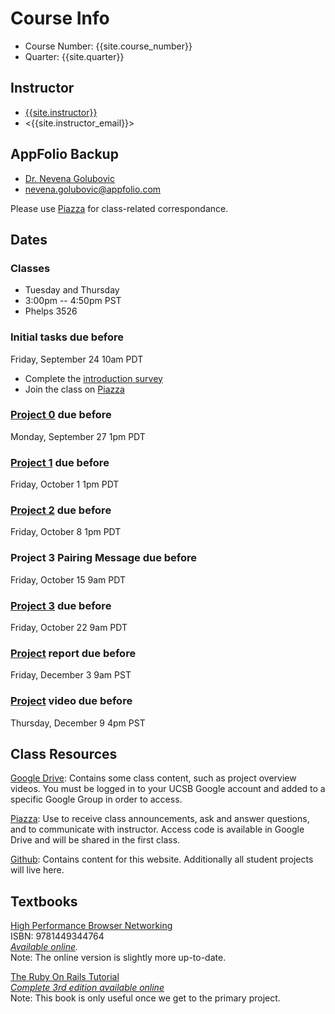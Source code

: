# Course Info

- Course Number: {{site.course_number}}
- Quarter: {{site.quarter}}

## Instructor

- [{{site.instructor}}]({{site.instructor_url}})
- <{{site.instructor_email}}>

## AppFolio Backup

- [Dr. Nevena Golubovic](https://www.linkedin.com/in/nevenagolubovic/)
- <nevena.golubovic@appfolio.com>

Please use [Piazza]({{site.piazza_url}}) for class-related correspondance.

## Dates

### Classes

- Tuesday and Thursday
- 3:00pm -- 4:50pm PST
- Phelps 3526


### Initial tasks due before

Friday, September 24 10am PDT

- Complete the [introduction survey]({{site.intro_survey}})
- Join the class on [Piazza]({{site.piazza_url}})
<!-- - Enroll in [AWS Educate](https://www.awseducate.com/Registration?apptype=student&courseview=true) -->

### [Project 0](/project0/) due before

Monday, September 27 1pm PDT

### [Project 1](/project1/) due before

Friday, October 1 1pm PDT

### [Project 2](/project2/) due before

Friday, October 8 1pm PDT

### Project 3 Pairing Message due before

Friday, October 15 9am PDT

### [Project 3](/project3/) due before

Friday, October 22 9am PDT

### [Project](/project/#report) report due before

Friday, December 3 9am PST

### [Project](/project/#video) video due before

Thursday, December 9 4pm PST

## Class Resources

[Google Drive]({{site.drive_url}}): Contains some class content, such as
project overview videos. You must be logged in to your UCSB Google account and
added to a specific Google Group in order to access.

[Piazza]({{site.piazza_url}}): Use to receive class announcements, ask and
answer questions, and to communicate with instructor. Access code is available
in Google Drive and will be shared in the first class.

[Github](https://github.com/{{site.github_username}}): Contains content for
this website. Additionally all student projects will live here.

## Textbooks

[High Performance Browser Networking](https://www.amazon.com/High-Performance-Browser-Networking-performance/dp/1449344763)  
ISBN: 9781449344764  
_[Available online](https://hpbn.co/)._  
Note: The online version is slightly more up-to-date.

[The Ruby On Rails Tutorial](https://www.railstutorial.org/book)  
_[Complete 3rd edition available online](https://3rd-edition.railstutorial.org/book)_  
Note: This book is only useful once we get to the primary project.


